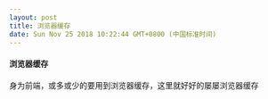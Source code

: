 ```yaml
---
layout: post
title: 浏览器缓存
date: Sun Nov 25 2018 10:22:44 GMT+0800 (中国标准时间)
---
```



#### 浏览器缓存
身为前端，或多或少的要用到浏览器缓存，这里就好好的屡屡浏览器缓存





